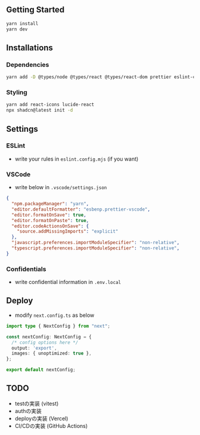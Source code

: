 ## Getting Started
```bash
yarn install
yarn dev
```

## Installations
### Dependencies
```bash
yarn add -D @types/node @types/react @types/react-dom prettier eslint-config-prettier eslint-plugin-react-hooks @next/eslint-plugin-next
```
### Styling
```bash
yarn add react-icons lucide-react
npx shadcn@latest init -d
```

## Settings
### ESLint
- write your rules in `eslint.config.mjs` (if you want)
### VSCode
- write below in `.vscode/settings.json`
```json
{
  "npm.packageManager": "yarn",
  "editor.defaultFormatter": "esbenp.prettier-vscode",
  "editor.formatOnSave": true,
  "editor.formatOnPaste": true,
  "editor.codeActionsOnSave": {
    "source.addMissingImports": "explicit"
  },
  "javascript.preferences.importModuleSpecifier": "non-relative",
  "typescript.preferences.importModuleSpecifier": "non-relative",
}
```
### Confidentials
- write confidential information in `.env.local`

## Deploy
- modify `next.config.ts` as below
```ts
import type { NextConfig } from "next";

const nextConfig: NextConfig = {
  /* config options here */
  output: 'export',
  images: { unoptimized: true },
};

export default nextConfig;
```

## TODO
- testの実装 (vitest)
- authの実装
- deployの実装 (Vercel)
- CI/CDの実装 (GitHub Actions)
